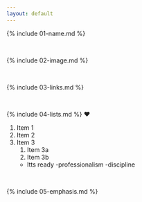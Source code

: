 ```yaml
---
layout: default
---
```


{% include 01-name.md %}

<br>

{% include 02-image.md %}

<br>

{% include 03-links.md %}

<br>

{% include 04-lists.md %}
	:heart:
1. Item 1
2. Item 2
3. Item 3
   1. Item 3a
   2. Item 3b
   - ltts ready
     -professionalism
     -discipline
<br>

{% include 05-emphasis.md %}
